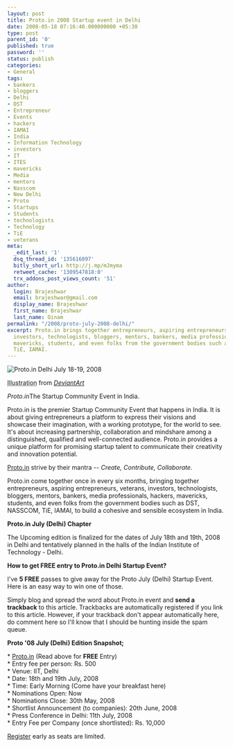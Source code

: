 ```yaml
---
layout: post
title: Proto.in 2008 Startup event in Delhi
date: 2008-05-18 07:16:40.000000000 +05:30
type: post
parent_id: '0'
published: true
password: ''
status: publish
categories:
- General
tags:
- bankers
- bloggers
- Delhi
- DST
- Entrepreneur
- Events
- hackers
- IAMAI
- India
- Information Technology
- investors
- IT
- ITES
- mavericks
- Media
- mentors
- Nasscom
- New Delhi
- Proto
- Startups
- Students
- technologists
- Technology
- TiE
- veterans
meta:
  _edit_last: '1'
  dsq_thread_id: '135616897'
  bitly_short_url: http://j.mp/mJmyma
  retweet_cache: '1309547818:0'
  trx_addons_post_views_count: '51'
author:
  login: Brajeshwar
  email: brajeshwar@gmail.com
  display_name: Brajeshwar
  first_name: Brajeshwar
  last_name: Oinam
permalink: "/2008/proto-july-2008-delhi/"
excerpt: Proto.in brings together entrepreneurs, aspiring entrepreneurs, veterans,
  investors, technologists, bloggers, mentors, bankers, media professionals, hackers,
  mavericks, students, and even folks from the government bodies such as DST, NASSCOM,
  TiE, IAMAI.
---
```

<div class="figure"><img src="{{ site.baseurl }}/assets/2008/05/proto-in-delhi.jpg" alt="Proto.in Delhi July 18-19, 2008" />
<p class="credit"><abbr class="type" title="Illustration">Illustration</abbr> from <cite><a href="http://www.deviantart.com/">DeviantArt</a></cite></p>
<p class="caption"><em class="title">Proto.in</em>The Startup Community Event in India.</p>
</div>
<p><!--more--></p>
<p>Proto.in is the premier Startup Community Event that happens in India. It is about giving entrepreneurs a platform to express their visions and showcase their imagination, with a working prototype, for the world to see. It's about increasing partnership, collaboration and mindshare among a distinguished, qualified and well-connected audience. Proto.in provides a unique platform for promising startup talent to communicate their creativity and innovation potential.</p>
<p><a href="http://proto.in/">Proto.in</a> strive by their mantra -- <em>Create, Contribute, Collaborate</em>.</p>
<p>Proto.in come together once in every six months, bringing together entrepreneurs, aspiring entrepreneurs, veterans, investors, technologists, bloggers, mentors, bankers, media professionals, hackers, mavericks, students, and even folks from the government bodies such as DST, NASSCOM, TiE, IAMAI, to build a cohesive and sensible ecosystem in India.</p>
<p><strong>Proto.in July (Delhi) Chapter</strong></p>
<p>The Upcoming edition is finalized for the dates of July 18th and 19th, 2008 in Delhi and tentatively planned in the halls of the Indian Institute of Technology - Delhi.</p>
<p><strong>How to get FREE entry to Proto.in Delhi Startup Event?</strong></p>
<p>I've <strong>5 FREE</strong> passes to give away for the Proto July (Delhi) Startup Event. Here is an easy way to win one of those.</p>
<p>Simply blog and spread the word about Proto.in event and <strong>send a trackback</strong> to this article. Trackbacks are automatically registered if you link to this article. However, if your trackback don't appear automatically here, do comment here so I'll know that I should be hunting inside the spam queue.</p>
<p><strong>Proto '08 July (Delhi) Edition Snapshot;</strong></p>
<p>* <a href="http://www.proto.in/">Proto.in</a> (Read above for <strong>FREE</strong> Entry)<br />
* Entry fee per person: Rs. 500<br />
* Venue: IIT, Delhi<br />
* Date: 18th and 19th July, 2008<br />
* Time: Early Morning (Come have your breakfast here)<br />
* Nominations Open: Now<br />
* Nominations Close: 30th May, 2008<br />
* Shortlist Announcement (to companies): 20th June, 2008<br />
* Press Conference in Delhi: 11th July, 2008<br />
* Entry Fee per Company (once shortlisted): Rs. 10,000</p>
<p><span class="codeRed"><a href="http://www.proto.in/proto2008se/registration/">Register</a> early as seats are limited.</span></p>
